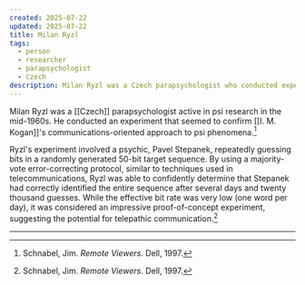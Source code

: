 ```yaml
---
created: 2025-07-22
updated: 2025-07-22
title: Milan Ryzl
tags:
  - person
  - researcher
  - parapsychologist
  - Czech
description: Milan Ryzl was a Czech parapsychologist who conducted experiments on telepathy, notably confirming I. M. Kogan's communications-oriented approach to psi.
---
```

Milan Ryzl was a [[Czech]] parapsychologist active in psi research in the mid-1960s. He conducted an experiment that seemed to confirm [[I. M. Kogan]]'s communications-oriented approach to psi phenomena.[^1]

Ryzl's experiment involved a psychic, Pavel Stepanek, repeatedly guessing bits in a randomly generated 50-bit target sequence. By using a majority-vote error-correcting protocol, similar to techniques used in telecommunications, Ryzl was able to confidently determine that Stepanek had correctly identified the entire sequence after several days and twenty thousand guesses. While the effective bit rate was very low (one word per day), it was considered an impressive proof-of-concept experiment, suggesting the potential for telepathic communication.[^1]

---

[^1]: Schnabel, Jim. *Remote Viewers*. Dell, 1997.
